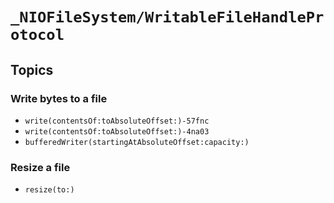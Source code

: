 # ``_NIOFileSystem/WritableFileHandleProtocol``

## Topics

### Write bytes to a file

- ``write(contentsOf:toAbsoluteOffset:)-57fnc``
- ``write(contentsOf:toAbsoluteOffset:)-4na03``
- ``bufferedWriter(startingAtAbsoluteOffset:capacity:)``

### Resize a file
- ``resize(to:)``
